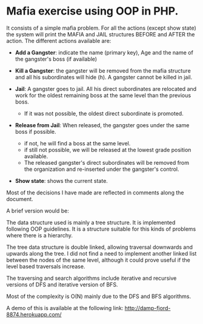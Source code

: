 Mafia exercise using OOP in PHP.
===============================

It consists of a simple mafia problem. For all the actions (except show state) the system will print the MAFIA and JAIL structures BEFORE and AFTER the action. The different actions available are:
 
 - **Add a Gangster**: indicate the name (primary key), Age and the name of the gangster's boss (if available)
 
 - **Kill a Gangster**: the gangster will be removed from the mafia structure and all his subordinates will hide (h). A gangster cannot be killed in jail.
 
 - **Jail**: A gangster goes to jail. All his direct subordinates are relocated and work for the oldest remaining boss at the same level than the previous boss.
	+ If it was not possible, the oldest direct subordinate is promoted. 
	
 - **Release from Jail**: When released, the gangster goes under the same boss if possible.
	+ if not, he will find a boss at the same level.
	+ if still not possible, we will be released at the lowest grade position available.
	+ The released gangster's direct subordinates will be removed from the organization and re-inserted under the gangster's control.
	
 - **Show state**: shows the current state. 


Most of the decisions I have made are reflected in comments along the document. 


A brief version would be: 

The data structure used is mainly a tree structure. It is implemented following OOP guidelines. It is a structure suitable for this kinds of problems where there is a hierarchy. 

The tree data structure is double linked, allowing traversal downwards and upwards along the tree. I did not find a need to implement another linked list between the nodes of the same level, although it could prove useful if the level based traversals increase. 


The traversing and search algorithms include iterative and recursive versions of DFS and iterative version of BFS. 

Most of the complexity is O(N) mainly due to the DFS and BFS algorithms. 

A demo of this is available at the following link: <http://damp-fjord-8874.herokuapp.com/>





